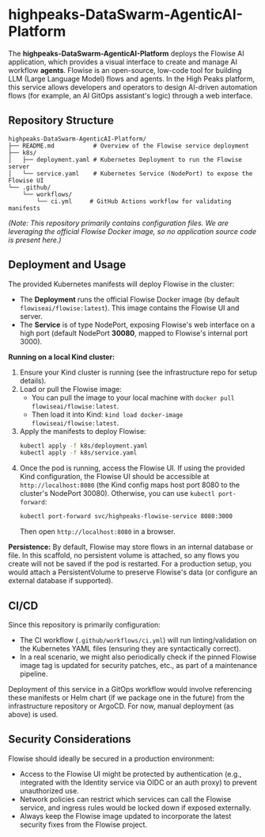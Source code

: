 # highpeaks-DataSwarm-AgenticAI-Platform

The **highpeaks-DataSwarm-AgenticAI-Platform** deploys the Flowise AI application, which provides a visual interface to create and manage AI workflow **agents**. Flowise is an open-source, low-code tool for building LLM (Large Language Model) flows and agents. In the High Peaks platform, this service allows developers and operators to design AI-driven automation flows (for example, an AI GitOps assistant's logic) through a web interface.

## Repository Structure

```text
highpeaks-DataSwarm-AgenticAI-Platform/
├── README.md           # Overview of the Flowise service deployment
├── k8s/
│   ├── deployment.yaml # Kubernetes Deployment to run the Flowise server
│   └── service.yaml    # Kubernetes Service (NodePort) to expose the Flowise UI
└── .github/
    └── workflows/
        └── ci.yml     # GitHub Actions workflow for validating manifests
```

*(Note: This repository primarily contains configuration files. We are leveraging the official Flowise Docker image, so no application source code is present here.)*

## Deployment and Usage

The provided Kubernetes manifests will deploy Flowise in the cluster:
- The **Deployment** runs the official Flowise Docker image (by default `flowiseai/flowise:latest`). This image contains the Flowise UI and server.
- The **Service** is of type NodePort, exposing Flowise's web interface on a high port (default NodePort **30080**, mapped to Flowise's internal port 3000).

**Running on a local Kind cluster:**
1. Ensure your Kind cluster is running (see the infrastructure repo for setup details). 
2. Load or pull the Flowise image:
   - You can pull the image to your local machine with `docker pull flowiseai/flowise:latest`. 
   - Then load it into Kind: `kind load docker-image flowiseai/flowise:latest`.
3. Apply the manifests to deploy Flowise:
   ```bash
   kubectl apply -f k8s/deployment.yaml
   kubectl apply -f k8s/service.yaml
   ```
4. Once the pod is running, access the Flowise UI. If using the provided Kind configuration, the Flowise UI should be accessible at `http://localhost:8080` (the Kind config maps host port 8080 to the cluster's NodePort 30080). Otherwise, you can use `kubectl port-forward`:
   ```bash
   kubectl port-forward svc/highpeaks-flowise-service 8080:3000
   ```
   Then open `http://localhost:8080` in a browser.

**Persistence:** By default, Flowise may store flows in an internal database or file. In this scaffold, no persistent volume is attached, so any flows you create will not be saved if the pod is restarted. For a production setup, you would attach a PersistentVolume to preserve Flowise's data (or configure an external database if supported).

## CI/CD

Since this repository is primarily configuration:
- The CI workflow (`.github/workflows/ci.yml`) will run linting/validation on the Kubernetes YAML files (ensuring they are syntactically correct).
- In a real scenario, we might also periodically check if the pinned Flowise image tag is updated for security patches, etc., as part of a maintenance pipeline.

Deployment of this service in a GitOps workflow would involve referencing these manifests or Helm chart (if we package one in the future) from the infrastructure repository or ArgoCD. For now, manual deployment (as above) is used.

## Security Considerations

Flowise should ideally be secured in a production environment:
- Access to the Flowise UI might be protected by authentication (e.g., integrated with the Identity service via OIDC or an auth proxy) to prevent unauthorized use.
- Network policies can restrict which services can call the Flowise service, and ingress rules would be locked down if exposed externally.
- Always keep the Flowise image updated to incorporate the latest security fixes from the Flowise project.
